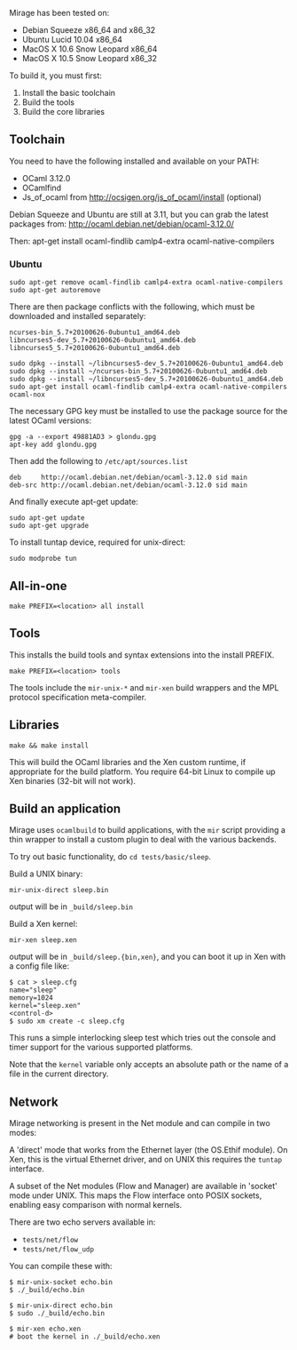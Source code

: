 
Mirage has been tested on:

* Debian Squeeze x86_64 and x86_32
* Ubuntu Lucid 10.04 x86_64
* MacOS X 10.6 Snow Leopard x86_64
* MacOS X 10.5 Snow Leopard x86_32

To build it, you must first:

1. Install the basic toolchain
2. Build the tools
3. Build the core libraries

Toolchain
---------

You need to have the following installed and available on your PATH:

* OCaml 3.12.0
* OCamlfind
* Js_of_ocaml from http://ocsigen.org/js_of_ocaml/install (optional)

Debian Squeeze and Ubuntu are still at 3.11, but you can grab the latest
packages from: http://ocaml.debian.net/debian/ocaml-3.12.0/

Then: apt-get install ocaml-findlib camlp4-extra ocaml-native-compilers

### Ubuntu

    sudo apt-get remove ocaml-findlib camlp4-extra ocaml-native-compilers
    sudo apt-get autoremove

There are then package conflicts with the following, which must be
downloaded and installed separately:

    ncurses-bin_5.7+20100626-0ubuntu1_amd64.deb
    libncurses5-dev_5.7+20100626-0ubuntu1_amd64.deb
    libncurses5_5.7+20100626-0ubuntu1_amd64.deb

    sudo dpkg --install ~/libncurses5-dev_5.7+20100626-0ubuntu1_amd64.deb 
    sudo dpkg --install ~/ncurses-bin_5.7+20100626-0ubuntu1_amd64.deb 
    sudo dpkg --install ~/libncurses5-dev_5.7+20100626-0ubuntu1_amd64.deb 
    sudo apt-get install ocaml-findlib camlp4-extra ocaml-native-compilers ocaml-nox 

The necessary GPG key must be installed to use the package source for
the latest OCaml versions:

    gpg -a --export 49881AD3 > glondu.gpg
    apt-key add glondu.gpg

Then add the following to `/etc/apt/sources.list`

    deb     http://ocaml.debian.net/debian/ocaml-3.12.0 sid main
    deb-src http://ocaml.debian.net/debian/ocaml-3.12.0 sid main

And finally execute apt-get update:

    sudo apt-get update
    sudo apt-get upgrade

To install tuntap device, required for unix-direct:

    sudo modprobe tun
    

All-in-one
----------

    make PREFIX=<location> all install


Tools
-----

This installs the build tools and syntax extensions into the install PREFIX.

    make PREFIX=<location> tools

The tools include the `mir-unix-*` and `mir-xen` build wrappers and the
MPL protocol specification meta-compiler.

Libraries
---------

    make && make install

This will build the OCaml libraries and the Xen custom runtime, if
appropriate for the build platform.  You require 64-bit Linux to
compile up Xen binaries (32-bit will not work).

Build an application
--------------------

Mirage uses `ocamlbuild` to build applications, with the `mir`
script providing a thin wrapper to install a custom plugin to deal
with the various backends.

To try out basic functionality, do `cd tests/basic/sleep`.

Build a UNIX binary:

    mir-unix-direct sleep.bin

output will be in `_build/sleep.bin`

Build a Xen kernel:

    mir-xen sleep.xen

output will be in `_build/sleep.{bin,xen}`, and you can boot it up
in Xen with a config file like:

    $ cat > sleep.cfg
    name="sleep"
    memory=1024
    kernel="sleep.xen"
    <control-d>
    $ sudo xm create -c sleep.cfg

This runs a simple interlocking sleep test which tries out the
console and timer support for the various supported platforms.

Note that the `kernel` variable only accepts an absolute path or the
name of a file in the current directory.


Network
-------

Mirage networking is present in the Net module and can compile in two modes: 

A 'direct' mode that works from the Ethernet layer (the OS.Ethif
module). On Xen, this is the virtual Ethernet driver, and on UNIX
this requires the `tuntap` interface.

A subset of the Net modules (Flow and Manager) are available in
'socket' mode under UNIX. This maps the Flow interface onto POSIX
sockets, enabling easy comparison with normal kernels.

There are two echo servers available in:

* `tests/net/flow` 
* `tests/net/flow_udp`

You can compile these with:

    $ mir-unix-socket echo.bin
    $ ./_build/echo.bin

    $ mir-unix-direct echo.bin
    $ sudo ./_build/echo.bin

    $ mir-xen echo.xen
    # boot the kernel in ./_build/echo.xen
